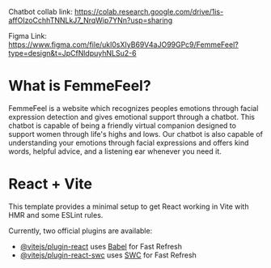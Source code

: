 Chatbot collab link: 
https://colab.research.google.com/drive/1is-affOIzoCchhTNNLkJ7_NrqWip7YNn?usp=sharing

Figma Link:
https://www.figma.com/file/ukl0sXIyB69V4aJO99GPc9/FemmeFeel?type=design&t=JpCfNldpuyhNLSu2-6

# What is FemmeFeel?
FemmeFeel is a  website which recognizes peoples emotions through facial expression detection and gives emotional support through a chatbot. This chatbot is capable of being a friendly virtual companion designed to support women through life's highs and lows. Our chatbot is also capable of understanding your emotions through facial expressions and offers kind words, helpful advice, and a listening ear whenever you need it.

# React + Vite

This template provides a minimal setup to get React working in Vite with HMR and some ESLint rules.

Currently, two official plugins are available:

- [@vitejs/plugin-react](https://github.com/vitejs/vite-plugin-react/blob/main/packages/plugin-react/README.md) uses [Babel](https://babeljs.io/) for Fast Refresh
- [@vitejs/plugin-react-swc](https://github.com/vitejs/vite-plugin-react-swc) uses [SWC](https://swc.rs/) for Fast Refresh

